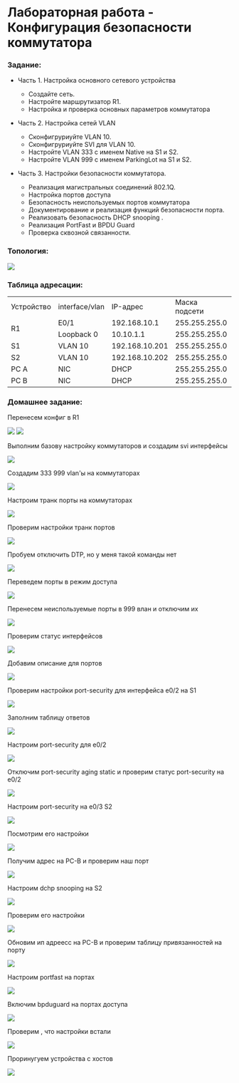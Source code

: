 #  Лабораторная работа - Конфигурация безопасности коммутатора 


###  Задание:

+ Часть 1. Настройка основного сетевого устройства
  	+ Создайте сеть.
	+ Настройте маршрутизатор R1.
	+ Настройка и проверка основных параметров коммутатора


+ Часть 2. Настройка сетей VLAN
 	+ Сконфигруриуйте VLAN 10.
	+ Сконфигруриуйте SVI для VLAN 10.
	+ Настройте VLAN 333 с именем Native на S1 и S2.
	+ Настройте VLAN 999 с именем ParkingLot на S1 и S2.

+ Часть 3. Настройки безопасности коммутатора.

	+ Реализация магистральных соединений 802.1Q.
	+ Настройка портов доступа
	+ Безопасность неиспользуемых портов коммутатора
	+ Документирование и реализация функций безопасности порта.
	+ Реализовать безопасность DHCP snooping .
	+ Реализация PortFast и BPDU Guard
	+ Проверка сквозной связанности.




### Топология:

![](./imgs/tp.png)


### Таблица адресации:


<table>

<tr>
	<td>Устройство</td>
	<td>interface/vlan</td>
	<td>IP-адрес</td>
	<td>Маска подсети</td>
</tr>

<tr>
        <td rowspan="2">R1</td>
        <td>E0/1</td>
	  <td>192.168.10.1</td>
	  <td>255.255.255.0</td>
</tr>

<tr>
        <td>Loopback 0</td>
	  <td>10.10.1.1</td>
	  <td>255.255.255.0</td>
</tr>

<tr>
        <td>S1</td>
        <td>VLAN 10</td>
	  <td>192.168.10.201</td>
	  <td>255.255.255.0</td>
</tr>

<tr>
        <td>S2</td>
        <td>VLAN 10</td>
	  <td>192.168.10.202</td>
	  <td>255.255.255.0</td>
</tr>

<tr>
        <td>PC A</td>
        <td>NIC</td>
	  <td>DHCP</td>
	  <td>255.255.255.0</td>
</tr>

<tr>
        <td>PC B</td>
        <td>NIC</td>
  	  <td>DHCP</td>
	  <td>255.255.255.0</td>
</tr>

</table>


### Домашнее задание:

Перенесем конфиг в R1

![](./imgs/1.png)
![](./imgs/1.1.png)


Выполним базову настройку коммутаторов и создадим svi интерфейсы

![](./imgs/2.png)

Создадим 333 999 vlan'ы на коммутаторах 

![](./imgs/3.png)

Настроим транк порты на коммутаторах

![](./imgs/4.png)

Проверим настройки транк портов

![](./imgs/5.png)

Пробуем отключить DTP, но у меня такой команды нет

![](./imgs/6.png)

Переведем порты в режим доступа

![](./imgs/7.png)

Перенесем неиспользуемые порты в 999 влан и отключим их

![](./imgs/8.png)

Проверим статус интерфейсов

![](./imgs/9.png)

Добавим описание для портов

![](./imgs/10.png)

Проверим настройки port-security для интерфейса e0/2 на S1

![](./imgs/11.png)

Заполним таблицу ответов

![](./imgs/12.png)

Настроим port-security для e0/2

![](./imgs/13.png)

Отключим port-security aging static и проверим статус port-security на e0/2

![](./imgs/14.png)

Настроим port-security на e0/3 S2

![](./imgs/15.png)

Посмотрим его настройки

![](./imgs/16.png)

Получим адрес на PC-B и проверим наш порт

![](./imgs/17.png)

Настроим dchp snooping на S2

![](./imgs/18.png)

Проверим его настройки 

![](./imgs/19.png)

Обновим ип адреесс на PC-B и проверим таблицу привязанностей на порту

![](./imgs/20.png)

Настроим portfast на портах

![](./imgs/21.png)

Включим bpduguard на портах доступа

![](./imgs/22.png)

Проверим , что настройки встали

![](./imgs/23.png)

Проринугуем устройства с хостов

![](./imgs/24.png)